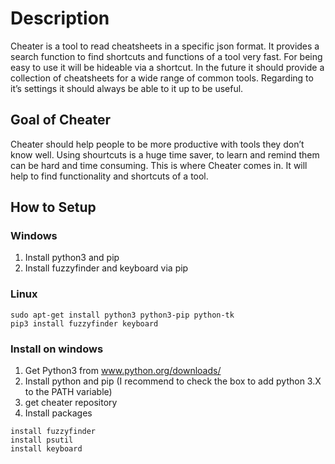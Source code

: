 # Description
Cheater is a tool to read cheatsheets in a specific json format. It provides a search function to find shortcuts and functions of a tool very fast. For being easy to use it will be hideable via a shortcut. In the future it should provide a collection of cheatsheets for a wide range of common tools.
Regarding to it’s settings it should always be able to it up to be useful.

## Goal of Cheater
Cheater should help people to be more productive with tools they don’t know well.  Using shourtcuts is a huge time saver, to learn and remind them can be hard and time consuming. This is where Cheater comes in. It will help to find functionality and shortcuts of a tool.   

## How to Setup

### Windows
 1. Install python3 and pip
 2. Install fuzzyfinder and keyboard via pip

### Linux
```
sudo apt-get install python3 python3-pip python-tk
pip3 install fuzzyfinder keyboard
```

### Install on windows
1. Get Python3 from www.python.org/downloads/
2. Install python and pip (I recommend to check the box to add python 3.X to the PATH variable)
3. get cheater repository
4. Install packages
```
install fuzzyfinder
install psutil
install keyboard
```